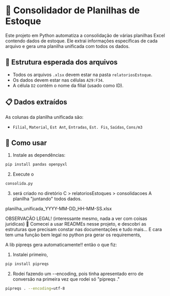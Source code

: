 # 🧾 Consolidador de Planilhas de Estoque

Este projeto em Python automatiza a consolidação de várias planilhas Excel contendo dados de estoque. Ele extrai informações específicas de cada arquivo e gera uma planilha unificada com todos os dados.

## 📂 Estrutura esperada dos arquivos

- Todos os arquivos `.xlsx` devem estar na pasta `relatoriosEstoque`.
- Os dados devem estar nas células `A29:F34`.
- A célula `D2` contém o nome da filial (usado como ID).

## 📋 Dados extraídos

As colunas da planilha unificada são:
- `Filial`, `Material`, `Est Ant`, `Entradas`, `Est. Fis`, `Saídas`, `Cons/m3`

## 🚀 Como usar

1. Instale as dependências:
```bash
pip install pandas openpyxl
```
2.  Execute o 
```bash 
consolida.py 
```
3. será criado no diretório C > relatoriosEstoques > consolidacoes 
A planilha "juntando" todos dados.

planilha_unificada_YYYY-MM-DD_HH-MM-SS.xlsx


OBSERVAÇÃO LEGAL! (interessante mesmo, nada a ver com coisas juridicas) 🐍
Comecei a usar READMEs nesse projeto, e descobri as estruturas que precisam constar nas documentações e tudo mais...
E cara tem uma função bem legal no python pra gerar os requirements,

A lib pipreqs gera automaticamente!!
então o que fiz:

1. Instalei primeiro, 
```bash
pip install pipreqs
```
2. Rodei fazendo um --encoding, pois tinha apresentado erro de conversão na primeira vez que rodei só "pipreqs ."
```bash
pipreqs . --encoding=utf-8
``` 